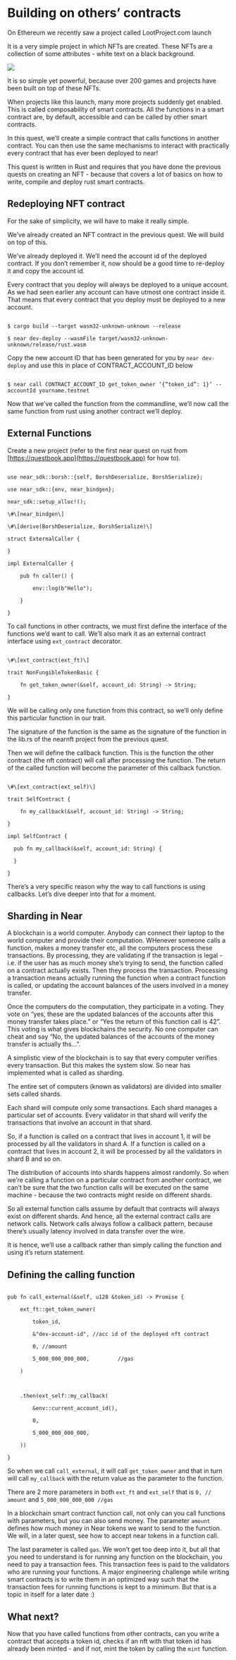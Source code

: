 # Building on others’ contracts
On Ethereum we recently saw a project called LootProject.com launch

It is a very simple project in which NFTs are created. These NFTs are a collection of some attributes - white text on a black background.

![](https://qb-content-staging.s3.ap-south-1.amazonaws.com/public/fb231f7d-06af-4aff-bca3-fd51cb633f77/7f9d6ec5-50ad-427d-971e-1811763f6124.jpg)

It is so simple yet powerful, because over 200 games and projects have been built on top of these NFTs. 

When projects like this launch, many more projects suddenly get enabled. This is called composability of smart contracts. All the functions in a smart contract are, by default, accessible and can be called by other smart contracts. 

In this quest, we’ll create a simple contract that calls functions in another contract. You can then use the same mechanisms to interact with practically every contract that has ever been deployed to near!

This quest is written in Rust and requires that you have done the previous quests on creating an NFT - because that covers a lot of basics on how to write, compile and deploy rust smart contracts.
## Redeploying NFT contract
For the sake of simplicity, we will have to make it really simple. 

We’ve already created an NFT contract in the previous quest. We will build on top of this.

We’ve already deployed it. We’ll need the account id of the deployed contract. If you don’t remember it, now should be a good time to re-deploy it and copy the account id. 

Every contract that you deploy will always be deployed to a unique account. As we had seen earlier any account can have utmost one contract inside it. That means that every contract that you deploy must be deployed to a new account. 

```

$ cargo build --target wasm32-unknown-unknown --release 

$ near dev-deploy --wasmFile target/wasm32-unknown-unknown/release/rust.wasm

```

Copy the new account ID that has been generated for you by `near dev-deploy` and use this in place of CONTRACT_ACCOUNT_ID below

```

$ near call CONTRACT_ACCOUNT_ID get_token_owner ‘{“token_id”: 1}’ --accountId yourname.testnet

```

Now that we’ve called the function from the commandline, we’ll now call the same function from rust using another contract we’ll deploy.
## External Functions
Create a new project (refer to the first near quest on rust from [https://questbook.app](https://questbook.app) for how to). 

```

use near_sdk::borsh::{self, BorshDeserialize, BorshSerialize};

use near_sdk::{env, near_bindgen};

near_sdk::setup_alloc!();

\#\[near_bindgen\]

\#\[derive(BorshDeserialize, BorshSerialize)\]

struct ExternalCaller {

}

impl ExternalCaller {

    pub fn caller() {

        env::log(b"Hello");

    }

}

```

To call functions in other contracts, we must first define the interface of the functions we’d want to call. We’ll also mark it as an external contract interface using `ext_contract` decorator.

```

\#\[ext_contract(ext_ft)\]

trait NonFungibleTokenBasic {

    fn get_token_owner(&self, account_id: String) -> String;

}

```

We will be calling only one function from this contract, so we’ll only define this particular function in our trait. 

The signature of the function is the same as the signature of the function in the lib.rs of the nearnft project from the previous quest. 

Then we will define the callback function. This is the function the other contract (the nft contract) will call after processing the function. The return of the called function will become the parameter of this callback function. 

```

\#\[ext_contract(ext_self)\]

trait SelfContract {

    fn my_callback(&self, account_id: String) -> String;

}

impl SelfContract {

  pub fn my_callback(&self, account_id: String) {

  }

}

```

There’s a very specific reason why the way to call functions is using callbacks. Let’s dive deeper into that for a moment.
## Sharding in Near
A blockchain is a world computer. Anybody can connect their laptop to the world computer and provide their computation. WHenever someone calls a function, makes a money transfer etc, all the computers process these transactions. By processing, they are validating if the transaction is legal - i.e. if the user has as much money she’s trying to send, the function called on a contract actually exists. Then they process the transaction. Processing a transaction means actually running the function when a contract function is called, or updating the account balances of the users involved in a money transfer. 

Once the computers do the computation, they participate in a voting. They vote on “yes, these are the updated balances of the accounts after this money transfer takes place.” or “Yes the return of this function call is 42”. This voting is what gives blockchains the security. No one computer can cheat and say “No, the updated balances of the accounts of the money transfer is actually ths…”.

A simplistic view of the blockchain is to say that every computer verifies every transaction. But this makes the system slow. So near has implemented what is called as sharding. 

The entire set of computers (known as validators) are divided into smaller sets called shards.

Each shard will compute only some transactions. Each shard manages a particular set of accounts. Every validator in that shard will verify the transactions that involve an account in that shard. 

So, if a function is called on a contract that lives in account 1, it will be processed by all the validators in shard A. If a function is called on a contract that lives in account 2, it will be processed by all the validators in shard B and so on. 

The distribution of accounts into shards happens almost randomly. So when we’re calling a function on a particular contract from another contract, we can’t be sure that the two function calls will be executed on the same machine - because the two contracts might reside on different shards. 

So all external function calls assume by default that contracts will always exist on different shards. And hence, all the external contract calls are network calls. Network calls always follow a callback pattern, because there’s usually latency involved in data transfer over the wire. 

It  is hence, we’ll use a callback rather than simply calling the function and using it’s return statement.
## Defining the calling function
```

pub fn call_external(&self, u128 &token_id) -> Promise {

    ext_ft::get_token_owner(

        token_id, 

        &"dev-account-id", //acc id of the deployed nft contract

        0, //amount

        5_000_000_000_000,         //gas

    )

 

    .then(ext_self::my_callback(

        &env::current_account_id(),

        0,                

        5_000_000_000_000,

    ))

}

```

So when we call `call_external`, it will call `get_token_owner` and that in turn will call `my_callback` with the return value as the parameter to the function.

There are 2 more parameters in both `ext_ft` and `ext_self` that is `0, // amount` and `5_000_000_000_000 //gas`

In a blockchain smart contract function call, not only can you call functions with parameters, but you can also send money. The parameter `amount` defines how much money in Near tokens we want to send to the function. We will, in a later quest, see how to accept near tokens in a function call. 

The last parameter is called `gas`. We won’t get too deep into it, but all that you need to understand is for running any function on the blockchain, you need to pay a transaction fees. This transaction fees is paid to the validators who are running your functions. A major engineering challenge while writing smart contracts is to write them in an optimized way such that the transaction fees for running functions is kept to a minimum. But that is a topic in itself for a later date :)
## What next?
Now that you have called functions from other contracts, can you write a contract that accepts a token id, checks if an nft with that token id has already been minted - and if not, mint the token by calling the `mint` function.
